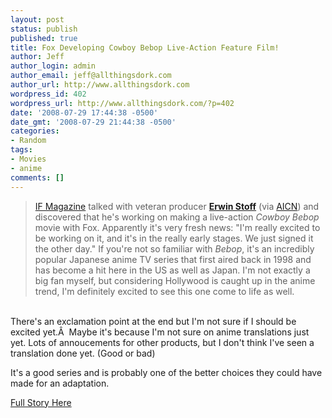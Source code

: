 ```yaml
---
layout: post
status: publish
published: true
title: Fox Developing Cowboy Bebop Live-Action Feature Film!
author: Jeff
author_login: admin
author_email: jeff@allthingsdork.com
author_url: http://www.allthingsdork.com
wordpress_id: 402
wordpress_url: http://www.allthingsdork.com/?p=402
date: '2008-07-29 17:44:38 -0500'
date_gmt: '2008-07-29 21:44:38 -0500'
categories:
- Random
tags:
- Movies
- anime
comments: []
---
```

<blockquote><a href="http://www.ifmagazine.com/new.asp?article=6571">IF Magazine</a> talked with veteran producer <a href="http://www.imdb.com/name/nm0831098/"><strong>Erwin Stoff</strong></a> (via <a href="http://www.aintitcool.com/node/37584">AICN</a>) and discovered that he's working on making a live-action <em>Cowboy Bebop</em> movie with Fox. Apparently it's very fresh news: "I'm really excited to be working on it, and it's in the really early stages. We just signed it the other day." If you're not so familiar with <em>Bebop</em>, it's an incredibly popular Japanese anime TV series that first aired back in 1998 and has become a hit here in the US as well as Japan. I'm not exactly a big fan myself, but considering Hollywood is caught up in the anime trend, I'm definitely excited to see this one come to life as well.</blockquote><br />
There's an exclamation point at the end but I'm not sure if I should be excited yet.&Acirc;&nbsp; Maybe it's because I'm not sure on anime translations just yet. Lots of annoucements for other products, but I don't think I've seen a translation done yet. (Good or bad)</p>
<p>It's a good series and is probably one of the better choices they could have made for an adaptation.</p>
<p><a href="http://www.firstshowing.net/2008/07/22/fox-developing-cowboy-bebop-live-action-feature-film/">Full Story Here</a></p>
